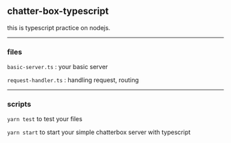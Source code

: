## chatter-box-typescript

this is typescript practice on nodejs.

---

### files

`basic-server.ts` : your basic server

`request-handler.ts` : handling request, routing

---

### scripts

`yarn test` to test your files

`yarn start` to start your simple chatterbox server with typescript

